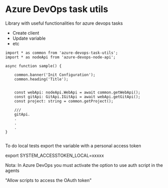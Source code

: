 # Azure DevOps task utils
Library with useful functionalities for azure devops tasks

- Create client
- Update variable
- etc

````
import * as common from 'azure-devops-task-utils';
import * as nodeApi from 'azure-devops-node-api';

async function sample() {

    common.banner('Init Configuration');
    common.heading('Title');


    const webApi: nodeApi.WebApi = await common.getWebApi();
    const gitApi: GitApi.IGitApi = await webApi.getGitApi();
    const project: string = common.getProject();

    ///
    gitApi.
    .
    .
    .
}


````

To do local tests export the variable with a personal access token

export SYSTEM_ACCESSTOKEN_LOCAL=xxxxx

Nota: In Azure DevOps you must activate the option to use auth script in the agents

"Allow scripts to access the OAuth token"